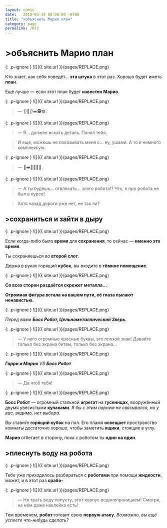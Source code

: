 ```yaml
---
layout: comic
date:   2018-03-14 00:00:00 -0700
title: ">объяснить Марио план"
category: page
permalink: /072
---
```

# >объяснить Марио план

{: .p-ignore }
![]({{ site.url }}/pages/REPLACE.png)

Кто знает, как себя поведёт… <strong>эта штука</strong> в этот раз. Хорошо будет иметь <strong>план</strong>.

Ещё лучше — если этот план будет <strong>известен Марио</strong>.

{: .p-ignore }
![]({{ site.url }}/pages/REPLACE.png)

<blockquote>— 👂😬👂➡<strong>️️🕵️⚙️.</strong></blockquote>

{: .p-ignore }
![]({{ site.url }}/pages/REPLACE.png)

<blockquote>— Я… должен искать деталь. Понял тебя.</blockquote>

<blockquote>И ещё, можешь не показывать меня с… ну, ушами. А то я немного комплексую.</blockquote>

{: .p-ignore }
![]({{ site.url }}/pages/REPLACE.png)

<blockquote>— 🤡<strong>➡️</strong>🏃🕺😡🤖.</blockquote>

{: .p-ignore }
![]({{ site.url }}/pages/REPLACE.png)

<blockquote>— А ты будешь… отвлекать… злого робота!? Что, я про робота не был в курсе! </blockquote>

<blockquote>Хотя назад дороги уже нет, не так ли?</blockquote>

## >сохраниться и зайти в дыру

{: .p-ignore }
![]({{ site.url }}/pages/REPLACE.png)

Если когда-либо было <strong>время </strong>для <strong>сохранения</strong>, то сейчас — <strong>именно это время</strong>.

Ты сохраняешься во <strong>второй слот</strong>.

Держа в руках горящий <strong>кубок</strong>, вы входите в <strong>тёмное помещение</strong>.

{: .p-ignore }
![]({{ site.url }}/pages/REPLACE.png)

<strong>Со всех сторон раздаётся скрежет металла…</strong>

<strong>Огромная фигура встала на вашем пути, её глаза пылают ненавистью.</strong>

{: .p-ignore }
![]({{ site.url }}/pages/REPLACE.png)

<em>Перед вами <strong>Босс Робот, Цельнометаллический Зверь.</strong></em>

{: .p-ignore }
![]({{ site.url }}/pages/REPLACE.png)

<blockquote>— У него огромные красные буквы, это плохой знак! Давайте только без экрана битвы, только без экрана…</blockquote>

{: .p-ignore }
![]({{ site.url }}/pages/REPLACE.png)

<cite><strong>Гарри и Марио </strong>VS <strong>Босс Робот</strong></cite>

{: .p-ignore }
![]({{ site.url }}/pages/REPLACE.png)

<blockquote>— Да чтоб тебя!</blockquote>

{: .p-ignore }
![]({{ site.url }}/pages/REPLACE.png)

<strong>Босс Робот</strong> — огромный стальной <strong>агрегат </strong>на <strong>гусеницах</strong>, вооружённый двумя увесистыми <strong>кулаками</strong>. <em>Я бы с этим парнем не связывался, но у вас, видимо, нет выбора</em>.

Вы ставите <strong>горящий кубок</strong> на пол. Его пламя <strong>освещает </strong>пространство комнаты достаточно хорошо, чтобы заметить <strong>ящики</strong>, стоящие в углу.

<strong>Марио </strong>отбегает в сторону, пока с роботом ты <strong>один на один</strong>.

## >плеснуть воду на робота

{: .p-ignore }
![]({{ site.url }}/pages/REPLACE.png)

Тебе уже приходилось разбираться с <strong>роботами </strong>при помощи <strong>жидкости</strong>, может, и в этот раз <strong>срабо-</strong>

{: .p-ignore }
![]({{ site.url }}/pages/REPLACE.png)

<blockquote>— Не трать воду попусту, этот корпус водонепроницаем! Смотри, на нём даже наклейка есть!</blockquote>

Тем временем, <strong>робот </strong>готовит свою <strong>первую атаку</strong>. <em>Возможно, вы ещё успеете что-нибудь сделать?</em>
